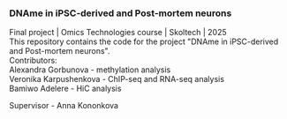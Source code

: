 ### DNAme in iPSC-derived and Post-mortem neurons
Final project | Omics Technologies course | Skoltech | 2025 <br>
This repository contains the code for the project "DNAme in iPSC-derived and Post-mortem neurons".<br>
Contributors:<br>
Alexandra Gorbunova - methylation analysis<br>
Veronika Karpushenkova - ChIP-seq and RNA-seq analysis<br>
Bamiwo Adelere - HiC analysis<br>

Supervisor - Anna Kononkova <br>


